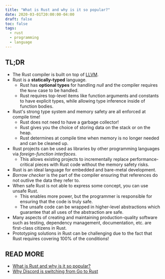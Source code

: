 ```yaml
---
title: "What is Rust and why is it so popular?"
date: 2020-03-01T20:00:00-04:00
draft: false
toc: false
tags:
  - rust
  - programming
  - language
---
```


## TL;DR

  - The Rust compiler is built on top of [LLVM](https://llvm.org).
  - Rust is a **statically-typed** language.
    - Rust has **optional types** for handling _null_ and the compiler requires the `None` case to be handled.
    - Rust requires top-level items like function arguments and constants to have explicit types, while allowing type inference inside of function bodies.
  - Rust's strong type system and memory safety are all enforced at compile time!
    - Rust does not need to have a garbage collector!
    - Rust gives you the choice of storing data on the stack or on the heap.
    - Rust determines at compile time when memory is no longer needed and can be cleaned up.
  - Rust projects can be used as libraries by other programming languages via _foreign-function interfaces_.
    - This allows existing projects to incrementally replace performance-critical pieces with Rust code without the memory safety risks.
  - Rust is an ideal language for embedded and bare-metal development.
  - _Borrow checker_ is the part of the compiler ensuring that references do not outlive the data they refer to.
  - When safe Rust is not able to express some concept, you can use unsafe Rust.
    - This enables more power, but the programmer is responsible for ensuring that the code is truly safe.
    - The unsafe code can be wrapped in higher-level abstractions which guarantee that all uses of the abstraction are safe.
  - Many aspects of creating and maintaining production-quality software such as testing, dependency management, documentation, etc. are first-class citizens in Rust.
  - Prototyping solutions in Rust can be challenging due to the fact that Rust requires covering 100% of the conditions!

## READ MORE

  - [What is Rust and why is it so popular?](https://stackoverflow.blog/2020/01/20/what-is-rust-and-why-is-it-so-popular)
  - [Why Discord is switching from Go to Rust](https://blog.discordapp.com/why-discord-is-switching-from-go-to-rust-a190bbca2b1f)
